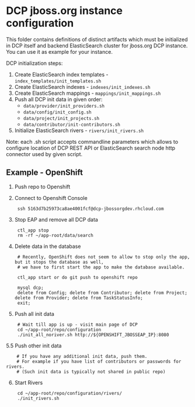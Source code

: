 DCP jboss.org instance configuration
====================================

This folder contains definitions of distinct artifacts which must be 
initialized in DCP itself and backend ElasticSearch cluster for jboss.org 
DCP instance. You can use it as example for your instance.

DCP initialization steps:

1. Create ElasticSearch index templates - `index_templates/init_templates.sh`
2. Create ElasticSearch indexes  - `indexes/init_indexes.sh`
3. Create ElasticSearch mappings - `mappings/init_mappings.sh`
4. Push all DCP init data in given order:
   - `data/provider/init_providers.sh` 
   - `data/config/init_config.sh`
   - `data/project/init_projects.sh`
   - `data/contributor/init-contributors.sh`
5. Initialize ElasticSearch rivers - `rivers/init_rivers.sh` 

Note: each .sh script accepts commandline parameters which allows to configure 
location of DCP REST API or ElasticSearch search node http connector used by 
given script.


## Example - OpenShift

1. Push repo to Openshift

2. Connect to Openshift Console
		
		ssh 5163d7b25973ca8ae4001fcf@dcp-jbossorgdev.rhcloud.com

3. Stop EAP and remove all DCP data

		ctl_app stop
		rm -rf ~/app-root/data/search

4. Delete data in the database

		# Recently, OpenShift does not seem to allow to stop only the app, but it stops the database as well,
		# we have to first start the app to make the database available.

		ctl_app start or do git push to openshift repo

		mysql dcp;
		delete from Config; delete from Contributor; delete from Project; delete from Provider; delete from TaskStatusInfo;
		exit;

5. Push all init data

		# Wait till app is up - visit main page of DCP
		cd ~/app-root/repo/configuration
		./init_all_noriver.sh http://${OPENSHIFT_JBOSSEAP_IP}:8080

5.5 Push other init data

        # If you have any additional init data, push them.
        # For example if you have list of contributors or passwords for rivers.
        # (Such init data is typically not shared in public repo)

6. Start Rivers

		cd ~/app-root/repo/configuration/rivers/
		./init_rivers.sh
